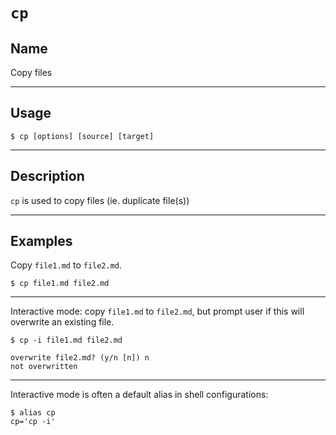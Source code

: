 # `cp`

## Name
Copy files

----
## Usage

```
$ cp [options] [source] [target]
```


----
## Description
`cp` is used to copy files (ie. duplicate file(s))


---
## Examples
Copy `file1.md` to `file2.md`.

```
$ cp file1.md file2.md
```

---
Interactive mode: copy `file1.md` to `file2.md`, but prompt user if this will overwrite an existing file.

```
$ cp -i file1.md file2.md

overwrite file2.md? (y/n [n]) n
not overwritten
```

---
Interactive mode is often a default alias in shell configurations:
```
$ alias cp
cp='cp -i'
```
